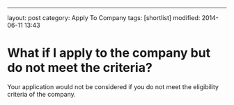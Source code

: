 ---
layout: post
category: Apply To Company
tags: [shortlist]
modified: 2014-06-11 13:43


# What if I apply to the company but do not meet the criteria?

Your application would not be considered if you do not meet the eligibility criteria of the company.

